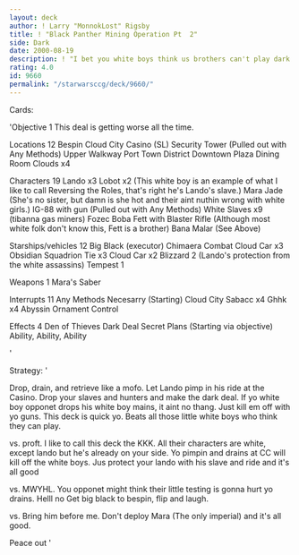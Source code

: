 ```yaml
---
layout: deck
author: ! Larry "MonnokLost" Rigsby
title: ! "Black Panther Mining Operation Pt  2"
side: Dark
date: 2000-08-19
description: ! "I bet you white boys think us brothers can't play dark. Wrong We is the dark side foo"
rating: 4.0
id: 9660
permalink: "/starwarsccg/deck/9660/"
---
```

Cards: 

'Objective 1
This deal is getting worse all the time.

Locations 12
Bespin
Cloud City
Casino (SL)
Security Tower (Pulled out with Any Methods)
Upper Walkway
Port Town District
Downtown Plaza
Dining Room
Clouds x4

Characters 19
Lando x3
Lobot x2 (This white boy is an example of what I like to call Reversing the Roles, that's right he's Lando's slave.)
Mara Jade (She's no sister, but damn is she hot and their aint nuthin wrong with white girls.)
IG-88 with gun (Pulled out with Any Methods)
White Slaves x9 (tibanna gas miners)
Fozec
Boba Fett with Blaster Rifle (Although most white folk don't know this, Fett is a brother)
Bana Malar (See Above)

Starships/vehicles 12
Big Black (executor)
Chimaera
Combat Cloud Car x3
Obsidian Squadrion Tie x3
Cloud Car x2
Blizzard 2 (Lando's protection from the white assassins)
Tempest 1

Weapons 1
Mara's Saber

Interrupts 11
Any Methods Necesarry (Starting)
Cloud City Sabacc x4
Ghhk x4
Abyssin Ornament
Control


Effects 4
Den of Thieves
Dark Deal
Secret Plans (Starting via objective)
Ability, Ability, Ability

'

Strategy: '

Drop, drain, and retrieve like a mofo. Let Lando pimp in his ride at the Casino. Drop your slaves and hunters and make the dark deal. If yo white boy opponet drops his white boy mains, it aint no thang. Just kill em off with yo guns. This deck is quick yo. Beats all those little white boys who think they can play.

vs. proft. I like to call this deck the KKK. All their characters are white, except lando but he's already on your side. Yo pimpin and drains at CC will  kill off the white boys. Jus protect your lando with his slave and ride and it's all good

vs. MWYHL. You opponet might think  their little testing is gonna hurt yo drains. Helll no Get big black to bespin, flip and laugh.

vs. Bring him before me. Don't deploy Mara (The only imperial) and it's all good.

Peace out '
